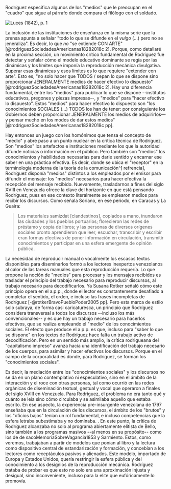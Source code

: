 Rodríguez especifica algunos de los "medios" que le preocupan en el "cuadro" que sigue al párrafo donde  compara el filólogo con el soldado.

![*Luces* (1842), p. 1](file:///home/febres/Pictures/Screenshots/jeneralizar.png)
<!---  Tampoco son medios de jeneralizar / ni pueden suplir por ellos  / los continuos actos de publicacion que se hacen / enseñando en Escuelas, Colejios y Universidades, / ni los de divulgacion / que se hacen por la prensa --->

La inclusión de las instituciones de enseñanza en la misma serie que la prensa apunta a señalar "todo lo que se difunde en el *vulgo* (...) pero no se jeneraliza". Es decir, lo que *no* "se extiende CON ARTE" [@rodriguezSociedadesAmericanas18282018c 2]. Porque, como detallaré en la próxima sección, un movimiento crítico fundamental de Rodríguez fue detectar y señalar cómo el modelo educativo dominante se regía por las dinámicas y los límites que imponía la reproducción mecánica divulgativa. Superar esas dinámicas y esos límites es lo que requiere "extender con arte". Esto es, "no solo hacer que TODOS / sepan lo que se dispone sino proporcionar JENERALMENTE medios de hacer efectivo lo dispuesto" [@rodriguezSociedadesAmericanas18282018c 2]. Hay una diferencia fundamental, entre los "medios" para publicar lo que se dispone --institutos educativos, pregones y piezas impresas--, y "medios" para "hacer efectivo lo dispuesto". Estos "medios" para hacer efectivo lo dispuesto son "los conocimientos SOCIALES (...) TODOS los han de tener: por consiguiente los Gobiernos deben proporcionar JENERALMENTE los medios de adquirirlos—y pensar mucho en los modos de dar estos medios" [@rodriguezSociedadesAmericanas18282018c pp].

Hay entonces un juego con los homónimos que tensa el concepto de "medio" y abre paso a un punto nuclear en la crítica técnica de Rodríguez. Son "medios" los artefactos e instituciones mediante los que la autoridad difunde noticias o información en el público. Pero también son "medios" los conocimientos y habilidades necesarias para darle sentido y encarnar ese saber en una práctica efectiva. Es decir, donde se ubica el "receptor" en la terminología moderna de la teoría de la comunicación^[ refrencia], Rodríguez disponía "medios" distintos a los empleados por el emisor para difundir el mensaje: los "medios" necesarios para hacer efectiva la recepción del mensaje recibido. Nuevamente, trasladarnos a fines del siglo XVIII en Venezuela ofrece la clave del horizonte en que está pensando Rodríguez, pues en ese contexto literalmente se emplearon medios para recibir los discursos. Como señala Soriano, en ese periodo, en Caracas y La Guaira:

>Los materiales samizdat [clandestinos], copiados a mano, inundaron las ciudades y los pueblos portuarios; florecieron las redes de préstamo y copia de libros; y las personas de diversos orígenes sociales pronto aprendieron que leer, escuchar, transcribir y escribir eran formas efectivas de poner información en circulación, transmitir conocimientos y participar en una esfera emergente de opinión pública.

La necesidad de reproducir manual o vocalmente los escasos textos disponibles para diseminarlos formó a los lectores inexpertos venezolanos al calor de las tareas manuales que esta reproducción requería. Lo que propone la noción de "medios" para procesar y los mensajes recibidos es trasladar el principio del trabajo necesario para reproducir discursos, al trabajo necesario para decodificarlos. Ya Susana Rotker señaló cómo este principio opera en el a.p.p., donde  el lector es constantemente desafiado a completar el sentido, el orden, e incluso las frases incompletas de Rodríguez [-@rotkerBravoPuebloPoder2005 pp]. Pero esta marca de estilo solo subraya, de forma casi caricaturesca, un principio que Rodríguez considera transversal a todos los discursos --incluso los más convencionales-- y es que hay un trabajo necesario para hacerlos efectivos, que se realiza empleando el "medio" de los conocimientos sociales. El efecto que produce el a.p.p. es que, incluso para "saber lo que se dispone" en los textos de Rodríguez hace falta un trabajo activo de decodificación. Pero en un sentido más amplio, la crítica rodrigueana del "capitalismo impreso" avanza hacia una identificación del trabajo necesario de los cuerpos, para asimilar y hacer efectivos los discursos. Porque en el campo de la corporalidad es donde, para Rodríguez, se forman los "conocimientos sociales".

Es decir, la mediación entre los "conocimientos sociales" y los discursos no se da en un plano contemplativo ni especulativo, sino en el ámbito de la interacción y el roce con otras personas, tal como ocurrió en  las redes orgánicas de diseminación textual, gestual y vocal que operaron a finales del siglo XVIII en Venezuela. Para Rodríguez, el problema no era tanto qué y cuánto se leía sino cómo circulaba y se asimilaba aquello que estaba escrito. En ese aspecto, la experiencia pre-insurgente venezolana de 1797 enseñaba que en la circulación de los discursos, el ámbito de los "brutos" y los "oficios bajos" tenían un rol fundamental, e incluso competencias que la esfera letraba subestimaba y no dominaba. <!-- Darnton, “An Early Information Society”; Pettegree, The Invention of News ; and Van Young,The Other Rebellion-->. En este punto, la crítica de Rodríguez alcanzaba no solo al programa abiertamente elitista de Bello, sino también a los programas masivos --al menos en su propósito-- como los de de sacoMemoriaSobreVagancia1853 y Sarmiento. Estos, como veremos, trabajaban a partir de modelos que ponían al libro y la lectura como dispositivo central de estandarización y formación, y concebían a los lectores como receptáculos pasivos y alienados. Este modelo, importado de Europa y Estados Unidos, quería restringir la esfera pública y del conocimiento a los designios de la reproducción mecánica. Rodríguez trataba de probar es que esto no solo era una aproximación injusta y desigual, sino inconveniente, incluso para la elite que eufóricamente lo promovía.